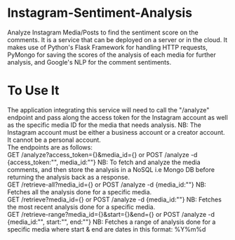 # Instagram-Sentiment-Analysis
Analyze Instagram Media/Posts to find the sentiment score on the comments. It is a service that can be deployed on a server or in the cloud. It makes use of Python's Flask Framework for handling HTTP requests, PyMongo for saving the scores of the analysis of each media for further analysis, and Google's NLP for the comment sentiments.   
# To Use It
The application integrating this service will need to call the "/analyze" endpoint and pass along the access token for the Instagram account as well as the specific media ID for the media that needs analysis. NB: The Instagram account must be either a business account or a creator account. It cannot be a personal account.   
The endpoints are as follows:   
GET /analyze?access_token={}&media_id={} or POST /analyze -d {access_token:"", media_id:""} NB: To fetch and analyze the media comments, and then store the analysis in a NoSQL i.e Mongo DB before returning the analysis back as a response.   
GET /retrieve-all?media_id={} or POST /analyze -d {media_id:""} NB: Fetches all the analysis done for a specific media.   
GET /retrieve?media_id={} or POST /analyze -d {media_id:""} NB: Fetches the most recent analysis done for a specific media.   
GET /retrieve-range?media_id={}&start={}&end={} or POST /analyze -d {media_id:"", start:"", end:""} NB: Fetches a range of analysis done for a specific media where start & end are dates in this format: %Y%m%d    

